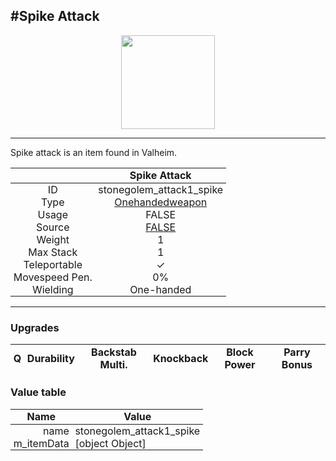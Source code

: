 <meta property="og:title" content="Spike Attack - MoreValheim" /><meta property="og:type" content="website" /><meta property="og:image" content="/assets/spike_attack.png" /><meta property="og:description" content="Spike Attack is an item found in Valheim." /><meta name="theme-color" content="#546D78"><meta name="twitter:card" content="summary_large_image">
#Spike Attack
-------------
<style>img {width:20px;}.tb {width:150px;display: block;margin-left: auto;margin-right: auto;}</style>

<style>.md-typeset table:not([class]) th:not([align]) {min-width:unset!important;}</style>
<style>td{padding:0em 0.3em!important;text-align:center!important;border-left:.05rem solid var(--md-default-fg-color--lightest)}</style>

<style>th{padding:0.1em 0.3em!important;text-align:center!important;font-weight:bold}</style>

<style>pre{text-align:right!important}</style>
<style>table tr td:first-child {border-left: 0;};</style>

<figure><img src="/assets/spike_attack.png" class="tb" /><figcaption><small></small></figcaption></figure>

-------------

Spike attack is an item found in Valheim.

|        | Spike Attack              |
| ----------- | ------------------------------------ |
| ID |stonegolem_attack1_spike
| Type | [Onehandedweapon](../../types/onehandedweapon)
| Usage | FALSE<br>
| Source | [FALSE](../../items/false)
| Weight | 1 |
| Max Stack | 1 |
| Teleportable | ✓
| Movespeed Pen. | 0%
| Wielding | One-handed


-------------

### Upgrades
| Q | Durability | Backstab Multi. | Knockback | Block Power | Parry Bonus
| - | - | - | - | - | - 


### Value table
| Name | Value
| - | - |
| <div style="text-align:right">name</div> | <div style="text-align:left">stonegolem_attack1_spike</div> | 
| <div style="text-align:right">m_itemData</div> | <div style="text-align:left">[object Object]</div> | 